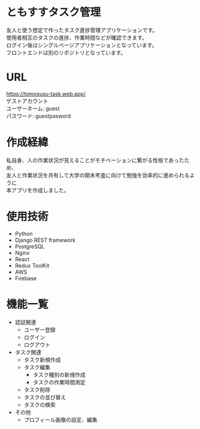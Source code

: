 # ともすすタスク管理

友人と使う想定で作ったタスク進捗管理アプリケーションです。<br>
使用者相互のタスクの進捗、作業時間などが確認できます。<br>
ログイン後はシングルページアプリケーションとなっています。<br>
フロントエンドは別のリポジトリとなっています。

# URL

https://tomosusu-task.web.app/ <br>
ゲストアカウント<br>
ユーザーネーム: guest <br>
パスワード: guestpasword <br>

# 作成経緯

私自身、人の作業状況が見えることがモチベーションに繋がる性格であったため、<br>
友人と作業状況を共有して大学の期末考査に向けて勉強を効率的に進められるように<br>
本アプリを作成しました。

# 使用技術

- Python
- Django REST framework
- PostgreSQL
- Nginx
- React
- Redux ToolKit
- AWS
- Firebase

# 機能一覧
- 認証関連
    - ユーザー登録
    - ログイン
    - ログアウト
- タスク関連
    - タスク新規作成
    - タスク編集
        - タスク種別の新規作成
        - タスクの作業時間測定
    - タスク削除
    - タスクの並び替え
    - タスクの検索
- その他
    - プロフィール画像の設定、編集
